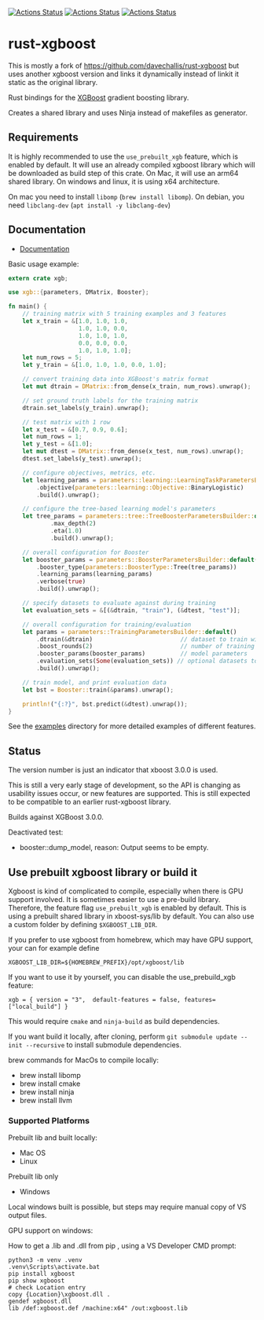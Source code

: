 [![Actions Status](https://github.com/marcomq/rust-xgboost/workflows/Macos/badge.svg)](https://github.com/marcomq/rust-xgboost/actions/workflows/macos.yml)
[![Actions Status](https://github.com/marcomq/rust-xgboost/workflows/Linux/badge.svg)](https://github.com/marcomq/rust-xgboost/actions/workflows/linux.yml)
[![Actions Status](https://github.com/marcomq/rust-xgboost/workflows/Windows/badge.svg)](https://github.com/marcomq/rust-xgboost/actions/workflows/windows.yml)


# rust-xgboost


This is mostly a fork of https://github.com/davechallis/rust-xgboost but uses 
another xgboost version and links it dynamically instead of linkit it static as the original library.

Rust bindings for the [XGBoost](https://xgboost.ai) gradient boosting library.

Creates a shared library and uses Ninja instead of makefiles as generator.

## Requirements

It is highly recommended to use the `use_prebuilt_xgb` feature, which is enabled by default.
It will use an already compiled xgboost library which will be downloaded as build step of this crate.
On Mac, it will use an arm64 shared library. On windows and linux, it is using x64 architecture.

On mac you need to install `libomp` (`brew install libomp`). 
On debian, you need `libclang-dev` (`apt install -y libclang-dev`)

## Documentation

* [Documentation](https://docs.rs/xgboost)

Basic usage example:

```rust
extern crate xgb;

use xgb::{parameters, DMatrix, Booster};

fn main() {
    // training matrix with 5 training examples and 3 features
    let x_train = &[1.0, 1.0, 1.0,
                    1.0, 1.0, 0.0,
                    1.0, 1.0, 1.0,
                    0.0, 0.0, 0.0,
                    1.0, 1.0, 1.0];
    let num_rows = 5;
    let y_train = &[1.0, 1.0, 1.0, 0.0, 1.0];

    // convert training data into XGBoost's matrix format
    let mut dtrain = DMatrix::from_dense(x_train, num_rows).unwrap();

    // set ground truth labels for the training matrix
    dtrain.set_labels(y_train).unwrap();

    // test matrix with 1 row
    let x_test = &[0.7, 0.9, 0.6];
    let num_rows = 1;
    let y_test = &[1.0];
    let mut dtest = DMatrix::from_dense(x_test, num_rows).unwrap();
    dtest.set_labels(y_test).unwrap();

    // configure objectives, metrics, etc.
    let learning_params = parameters::learning::LearningTaskParametersBuilder::default()
        .objective(parameters::learning::Objective::BinaryLogistic)
        .build().unwrap();

    // configure the tree-based learning model's parameters
    let tree_params = parameters::tree::TreeBoosterParametersBuilder::default()
            .max_depth(2)
            .eta(1.0)
            .build().unwrap();

    // overall configuration for Booster
    let booster_params = parameters::BoosterParametersBuilder::default()
        .booster_type(parameters::BoosterType::Tree(tree_params))
        .learning_params(learning_params)
        .verbose(true)
        .build().unwrap();

    // specify datasets to evaluate against during training
    let evaluation_sets = &[(&dtrain, "train"), (&dtest, "test")];

    // overall configuration for training/evaluation
    let params = parameters::TrainingParametersBuilder::default()
        .dtrain(&dtrain)                         // dataset to train with
        .boost_rounds(2)                         // number of training iterations
        .booster_params(booster_params)          // model parameters
        .evaluation_sets(Some(evaluation_sets)) // optional datasets to evaluate against in each iteration
        .build().unwrap();

    // train model, and print evaluation data
    let bst = Booster::train(&params).unwrap();

    println!("{:?}", bst.predict(&dtest).unwrap());
}
```

See the [examples](https://github.com/marcomq/rust-xgboost/tree/master/examples) directory for
more detailed examples of different features.

## Status

The version number is just an indicator that xboost 3.0.0 is used.

This is still a very early stage of development, so the API is changing as usability issues occur,
or new features are supported. This is still expected to be compatible to an earlier rust-xgboost library.

Builds against XGBoost 3.0.0.

Deactivated test:

- booster::dump_model, reason: Output seems to be empty.

## Use prebuilt xgboost library or build it

Xgboost is kind of complicated to compile, especially when there is GPU support involved.
It is sometimes easier to use a pre-build library. Therefore, the feature flag `use_prebuilt_xgb` is enabled by default.
This is using a prebuilt shared library in xboost-sys/lib by default. You can also use a custom folder by defining `$XGBOOST_LIB_DIR`.

If you prefer to use xgboost from homebrew, which may have GPU support, your can for example define
```
XGBOOST_LIB_DIR=${HOMEBREW_PREFIX}/opt/xgboost/lib
```

If you want to use it by yourself, you can disable the use_prebuild_xgb feature:
```
xgb = { version = "3",  default-features = false, features=["local_build"] }
```
This would require `cmake` and `ninja-build` as build dependencies.

If you want build it locally, after cloning, perform `git submodule update --init --recursive`
to install submodule dependencies.

brew commands for MacOs to compile locally:
- brew install libomp
- brew install cmake
- brew install ninja
- brew install llvm

### Supported Platforms

Prebuilt lib and built locally:

* Mac OS
* Linux

Prebuilt lib only

* Windows 

Local windows built is possible, but steps may require manual copy of VS output files.

GPU support on windows:

How to get a .lib and .dll from pip , using a VS Developer CMD prompt:
```
python3 -m venv .venv
.venv\Scripts\activate.bat
pip install xgboost
pip show xgboost
# check Location entry
copy {Location}\xgboost.dll .
gendef xgboost.dll
lib /def:xgboost.def /machine:x64" /out:xgboost.lib
```
